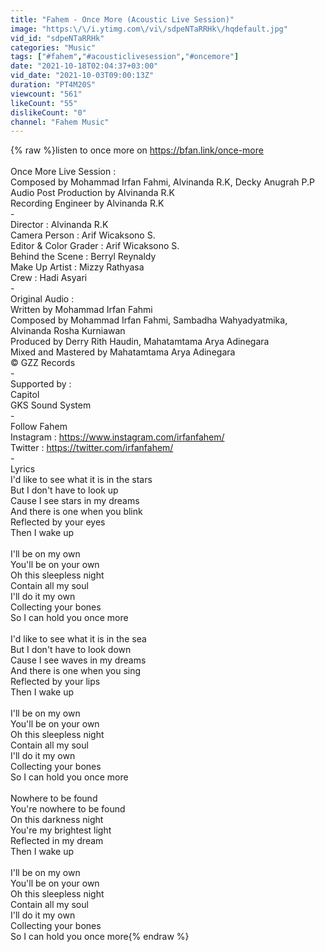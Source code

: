 ```yaml
---
title: "Fahem - Once More (Acoustic Live Session)"
image: "https:\/\/i.ytimg.com\/vi\/sdpeNTaRRHk\/hqdefault.jpg"
vid_id: "sdpeNTaRRHk"
categories: "Music"
tags: ["#fahem","#acousticlivesession","#oncemore"]
date: "2021-10-18T02:04:37+03:00"
vid_date: "2021-10-03T09:00:13Z"
duration: "PT4M20S"
viewcount: "561"
likeCount: "55"
dislikeCount: "0"
channel: "Fahem Music"
---
```

{% raw %}listen to once more on <a rel="nofollow" target="blank" href="https://bfan.link/once-more">https://bfan.link/once-more</a><br /><br />Once More Live Session :<br />Composed by Mohammad Irfan Fahmi, Alvinanda R.K, Decky Anugrah P.P<br />Audio Post Production by Alvinanda R.K<br />Recording Engineer by Alvinanda R.K<br />-<br />Director : Alvinanda R.K<br />Camera Person : Arif Wicaksono S.<br />Editor &amp; Color Grader : Arif Wicaksono S.<br />Behind the Scene : Berryl Reynaldy<br />Make Up Artist : Mizzy Rathyasa<br />Crew : Hadi Asyari<br />-<br />Original Audio :<br />Written by Mohammad Irfan Fahmi<br />Composed by Mohammad Irfan Fahmi, Sambadha Wahyadyatmika, Alvinanda Rosha Kurniawan<br />Produced by Derry Rith Haudin, Mahatamtama Arya Adinegara<br />Mixed and Mastered by Mahatamtama Arya Adinegara<br />© GZZ Records<br />-<br />Supported by :<br />Capitol<br />GKS Sound System<br />-<br />Follow Fahem<br />Instagram : <a rel="nofollow" target="blank" href="https://www.instagram.com/irfanfahem/">https://www.instagram.com/irfanfahem/</a><br />Twitter : <a rel="nofollow" target="blank" href="https://twitter.com/irfanfahem/">https://twitter.com/irfanfahem/</a><br />-<br />Lyrics<br />I'd like to see what it is in the stars<br />But I don't have to look up<br />Cause I see stars in my dreams<br />And there is one when you blink<br />Reflected by your eyes<br />Then I wake up<br /><br />I'll be on my own<br />You'll be on your own<br />Oh this sleepless night<br />Contain all my soul<br />I'll do it my own<br />Collecting your bones<br />So I can hold you once more<br /><br />I'd like to see what it is in the sea<br />But I don't have to look down<br />Cause I see waves in my dreams<br />And there is one when you sing<br />Reflected by your lips<br />Then I wake up<br /><br />I'll be on my own<br />You'll be on your own<br />Oh this sleepless night<br />Contain all my soul<br />I'll do it my own<br />Collecting your bones<br />So I can hold you once more<br /><br />Nowhere to be found<br />You're nowhere to be found<br />On this darkness night<br />You're my brightest light<br />Reflected in my dream<br />Then I wake up<br /><br />I'll be on my own<br />You'll be on your own<br />Oh this sleepless night<br />Contain all my soul<br />I'll do it my own<br />Collecting your bones<br />So I can hold you once more{% endraw %}
